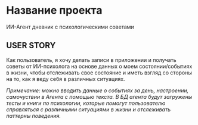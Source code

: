 # Название проекта
ИИ-Агент дневник с психологическими советами
## USER STORY
Как пользователь, я хочу делать записи в приложении и получать советы от ИИ-психолога на основе данных о моем состоянии/событиях в жизни, чтобы отслеживать свое состояние и иметь взгляд со стороны на то, как я веду себя в различных ситуациях. 

*Примечание: можно вводить данные о событиях за день, настроении, самочуствии в Агента с помощью текста. В БД агента будут загружены тесты и книги по психологии, которые помогут пользователю справляться с различными ситуациями в жизни и отслеживать паттерны поведения.*
